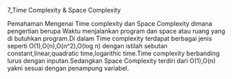 7_Time Complexity & Space Complexity

Pemahaman Mengenai Time complexity dan Space Complexity dimana pengertian berupa Waktu menjalankan program dan space atau ruang yang di butuhkan program.Di dalam Time complexity terdapat berbagai jenis seperti O(1),O(n),O(n^2),O(log n) dengan istilah sebutan constant,linear,quadratic time,logarithic time.Time complexity berbanding lurus dengan inputan.Sedangkan Space Complexity terdiri dari O(1),O(n) yakni sesuai dengan penampung variabel.